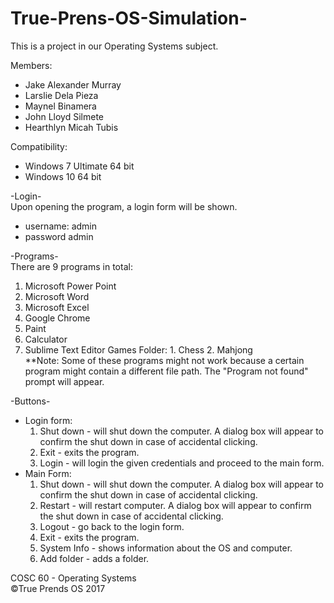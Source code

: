 # True-Prens-OS-Simulation-
This is a project in our Operating Systems subject.

Members:
  - Jake Alexander Murray
  - Larslie Dela Pieza
  - Maynel Binamera
  - John Lloyd Silmete
  - Hearthlyn Micah Tubis

Compatibility:
  - Windows 7 Ultimate 64 bit
  - Windows 10 64 bit

-Login- <br>
Upon opening the program, a login form will be shown.
  - username: admin
  - password admin

-Programs-<br>
There are 9 programs in total:
  1. Microsoft Power Point
  2. Microsoft Word
  3. Microsoft Excel
  4. Google Chrome
  5. Paint
  6. Calculator
  7. Sublime Text Editor
  Games Folder:
    1. Chess
    2. Mahjong<br>
**Note: Some of these programs might not work because a certain program might contain a different file path.
        The "Program not found" prompt will appear.

-Buttons-<br>
  - Login form:<br>
    <ol type="1">
      <li>Shut down - will shut down the computer. A dialog box will appear to confirm the shut down in case of accidental clicking.</li>
      <li>Exit - exits the program.</li>
      <li>Login - will login the given credentials and proceed to the main form.</li>
    </ol>
  - Main Form:<br>
    <ol type="1">
      <li>Shut down - will shut down the computer. A dialog box will appear to confirm the shut down in case of accidental clicking.</li>
      <li>Restart - will restart computer. A dialog box will appear to confirm the shut down in case of accidental clicking.</li>
      <li>Logout - go back to the login form.</li>
      <li>Exit - exits the program.</li>
      <li>System Info - shows information about the OS and computer.</li>
      <li>Add folder - adds a folder.</li>
    </ol>

 COSC 60 - Operating Systems <br>
 ©True Prends OS 2017
